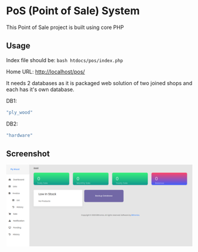 # PoS (Point of Sale) System

This Point of Sale project is built using core PHP


## Usage

Index file should be: ```bash htdocs/pos/index.php```

Home URL:
[http://localhost/pos/](http://localhost/pos/)


It needs 2 databases as it is packaged web solution of two joined shops and each has it's own database.

DB1:
```bash
"ply_wood"
```

DB2: 
```bash
"hardware"
```


## Screenshot
![Screenshot](/assets/media/dashboard.png?raw=true "Simple Dashboard")
